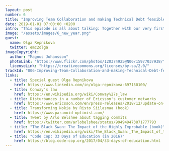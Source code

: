 ```yaml
---
layout: post
number: 6
title: "Improving Team Collaboration and making Technical Debt feasible"
date: 2019-01-01 07:00:00 +0200
intro: "This episode is all about talking: Together with our very first official guest, we attempt figuring out how to get developers talk to each other, and then get managers talk to developers about technical debt."
image: "/assets/images/6_new_year.png"
guest:
  name: Olga Repnikova
  twitter: emc2olga
imageCopyright:
  author: "Magnus Johansson"
  photoLink: "https://www.flickr.com/photos/120374925@N06/15977037938/"
  licenseLink: "https://creativecommons.org/licenses/by-sa/2.0/"
trackId: "006-Improving-Team-Collaboration-and-making-Technical-Debt-feasible-e36lob/a-aad89"
links:
  - title: Special guest Olga Repnikova
    href: https://www.linkedin.com/in/olga-repnikova-697150100/
  - title: Conway's law
    href: https://en.wikipedia.org/wiki/Conway%27s_law
  - title: Disturbances in a number of Ericsson's customer networks
    href: https://www.ericsson.com/en/press-releases/2018/12/update-on-software-issue-impacting-certain-customers
  - title: Transforming Nokia by Risto Siilasmaa (book)
    href: https://www.paranoid-optimist.com/
  - title: Tweet by Arlo Belshee about tagging commits
    href: https://twitter.com/arlobelshee/status/994949473871777793
  - title: "The Black Swan: The Impact of the Highly Improbable (book)"
    href: https://en.wikipedia.org/wiki/The_Black_Swan:_The_Impact_of_the_Highly_Improbable
  - title: "Code Cop: 33 Days of Education (in 2016)"
    href: https://blog.code-cop.org/2017/04/33-days-of-education.html
---
```

